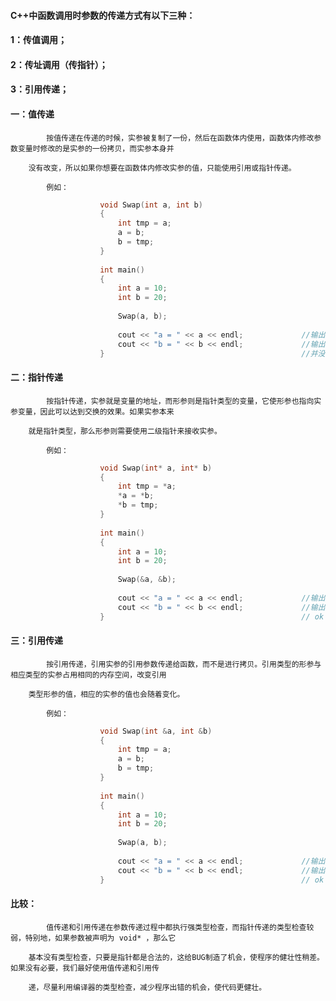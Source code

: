 

####    C++中函数调用时参数的传递方式有以下三种：
####        
####        1：传值调用；
####        2：传址调用（传指针）；
####        3：引用传递；
        
    
####    一：值传递
    
            按值传递在传递的时候，实参被复制了一份，然后在函数体内使用，函数体内修改参数变量时修改的是实参的一份拷贝，而实参本身并      
        
        没有改变，所以如果你想要在函数体内修改实参的值，只能使用引用或指针传递。
        
            例如：
            
```cpp
                    void Swap(int a, int b)
                    {
                        int tmp = a;
                        a = b;
                        b = tmp;
                    }
                    
                    int main()
                    {
                        int a = 10;
                        int b = 20;
                        
                        Swap(a, b);
                        
                        cout << "a = " << a << endl;             //输出 a = 10
                        cout << "b = " << b << endl;             //输出 b = 20           
                    }                                            //并没有达到预想要交换的效果
```

    
####    二：指针传递
            
            按指针传递，实参就是变量的地址，而形参则是指针类型的变量，它使形参也指向实参变量，因此可以达到交换的效果。如果实参本来      
            
        就是指针类型，那么形参则需要使用二级指针来接收实参。
        
            例如：
            
```cpp
                    void Swap(int* a, int* b)
                    {
                        int tmp = *a;
                        *a = *b;
                        *b = tmp;
                    }
                    
                    int main()
                    {
                        int a = 10;
                        int b = 20;
                        
                        Swap(&a, &b);
                        
                        cout << "a = " << a << endl;             //输出 a = 20
                        cout << "b = " << b << endl;             //输出 b = 10           
                    }                                            // ok
```


####    三：引用传递
    
            按引用传递，引用实参的引用参数传递给函数，而不是进行拷贝。引用类型的形参与相应类型的实参占用相同的内存空间，改变引用
            
        类型形参的值，相应的实参的值也会随着变化。
        
            例如：
            
```cpp
                    void Swap(int &a, int &b)
                    {
                        int tmp = a;
                        a = b;
                        b = tmp;
                    }
                    
                    int main()
                    {
                        int a = 10;
                        int b = 20;
                        
                        Swap(a, b);
                        
                        cout << "a = " << a << endl;             //输出 a = 20
                        cout << "b = " << b << endl;             //输出 b = 10           
                    }                                            // ok
```


####    比较：

            值传递和引用传递在参数传递过程中都执行强类型检查，而指针传递的类型检查较弱，特别地，如果参数被声明为 void* ，那么它
            
        基本没有类型检查，只要是指针都是合法的，这给BUG制造了机会，使程序的健壮性稍差。如果没有必要，我们最好使用值传递和引用传
        
        递，尽量利用编译器的类型检查，减少程序出错的机会，使代码更健壮。


